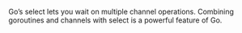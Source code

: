 Go’s select lets you wait on multiple channel operations. Combining goroutines and channels with select is a powerful feature of Go.